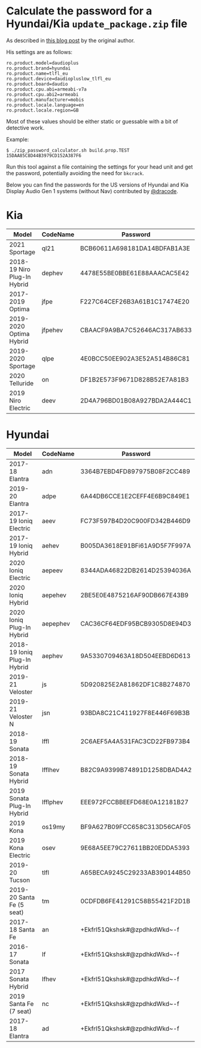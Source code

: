 # Calculate the password for a Hyundai/Kia `update_package.zip` file

As described in [this blog post](https://xakcop.com/post/hyundai-hack/) by the original author.

His settings are as follows:
```
ro.product.model=daudioplus
ro.product.brand=hyundai
ro.product.name=tlfl_eu
ro.product.device=daudiopluslow_tlfl_eu
ro.product.board=daudio
ro.product.cpu.abi=armeabi-v7a
ro.product.cpu.abi2=armeabi
ro.product.manufacturer=mobis
ro.product.locale.language=en
ro.product.locale.region=GB
```
Most of these values should be either static or guessable with a bit of detective work.

Example:
```
$ ./zip_password_calculator.sh build.prop.TEST
15DAA85C8D44B3979CD152A387F6
```

Run this tool against a file containing the settings for your head unit and get the password, potentially avoiding the need for `bkcrack`.

Below you can find the passwords for the US versions of Hyundai and Kia Display Audio Gen 1 systems (without Nav) contributed by [@dracode](https://github.com/dracode).

# Kia

| Model | CodeName | Password |
|---|---|---|
| 2021 Sportage | ql21 | BCB60611A698181DA14BDFAB1A3E |
| 2018-19 Niro Plug-In Hybrid | dephev | 4478E55BE0BBE61E88AAACAC5E42 |
| 2017-2019 Optima | jfpe | F227C64CEF26B3A61B1C17474E20 |
| 2019-2020 Optima Hybrid | jfpehev | CBAACF9A9BA7C52646AC317AB633 |
| 2019-2020 Sportage | qlpe | 4E0BCC50EE902A3E52A514B86C81 |
| 2020 Telluride | on | DF1B2E573F9671D828B52E7A81B3 |
| 2019 Niro Electric | deev | 2D4A796BD01B08A927BDA2A444C1 |


# Hyundai

| Model | CodeName | Password |
|---|---|---|
| 2017-18 Elantra | adn | 3364B7EBD4FD897975B08F2CC489 |
| 2019-20 Elantra | adpe | 6A44DB6CCE1E2CEFF4E6B9C849E1 |
| 2017-19 Ioniq Electric | aeev | FC73F597B4D20C900FD342B446D9 |
| 2017-19 Ioniq Hybrid | aehev | B005DA3618E91BFi61A9D5F7F997A |
| 2020 Ioniq Electric | aepeev | 8344ADA46822DB2614D25394036A |
| 2020 Ioniq Hybrid | aepehev | 2BE5E0E4875216AF90DB667E43B9 |
| 2020 Ioniq Plug-In Hybrid | aepephev | CAC36CF64EDF95BCB9305D8E94D3 |
| 2018-19 Ioniq Plug-In Hybrid | aephev | 9A5330709463A18D504EEBD6D613 |
| 2019-21 Veloster | js | 5D920825E2A81862DF1C8B274870 |
| 2019-21 Veloster N | jsn | 93BDA8C21C411927F8E446F69B3B |
| 2018-19 Sonata | lffl | 2C6AEF5A4A531FAC3CD22FB973B4 |
| 2018-19 Sonata Hybrid | lfflhev | B82C9A9399B74891D1258DBAD4A2 |
| 2019 Sonata Plug-In Hybrid | lfflphev | EEE972FCCBBEEFD68E0A12181B27 |
| 2019 Kona | os19my | BF9A627B09FCC658C313D56CAF05 |
| 2019 Kona Electric | osev | 9E68A5EE79C27611BB20EDDA5393 |
| 2019-20 Tucson | tlfl | A65BECA9245C29233AB390144B50 |
| 2019-20 Santa Fe (5 seat) | tm | 0CDFDB6FE41291C58B55421F2D1B |
| 2017-18 Santa Fe | an | +Ekfrl51Qkshsk#@zpdhkdWkd~-f |
| 2016-17 Sonata | lf | +Ekfrl51Qkshsk#@zpdhkdWkd~-f |
| 2017 Sonata Hybrid | lfhev | +Ekfrl51Qkshsk#@zpdhkdWkd~-f |
| 2019 Santa Fe (7 seat) | nc | +Ekfrl51Qkshsk#@zpdhkdWkd~-f |
| 2017-18 Elantra | ad | +Ekfrl51Qkshsk#@zpdhkdWkd~-f |
